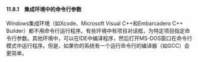 #### 11.8.1　集成环境中的命令行参数

Windows集成环境（如Xcode、Microsoft Visual C++和Embarcadero C++ Builder）都不用命令行运行程序。有些环境中有项目对话框，为特定项目指定命令行参数。其他环境中，可以在IDE中编译程序，然后打开MS-DOS窗口在命令行模式中运行程序。但是，如果你的系统有一个运行命令行的编译器（如GCC）会更简单。

